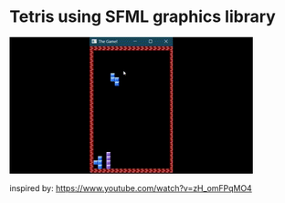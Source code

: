 # Tetris using SFML graphics library
![Alt Text](https://github.com/haris-mujeeb/Tetris_Simple/blob/main/Sample.gif?raw=true)

inspired by: https://www.youtube.com/watch?v=zH_omFPqMO4
